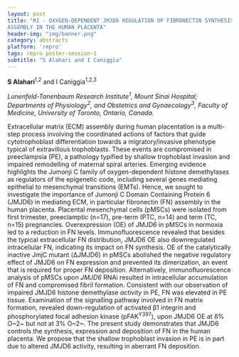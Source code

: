 ```yaml
---
layout: post
title: "R1 - OXYGEN-DEPENDENT JMJD6 REGULATION OF FIBRONECTIN SYNTHESIS AND
ASSEMBLY IN THE HUMAN PLACENTA"
header-img: "img/banner.png"
category: abstracts
platform: 'repro'
tags: repro poster-session-1
subtitle: "S Alahari and I Caniggia"
---
```

__S Alahari__<sup>1,2</sup> and I Caniggia<sup>1,2,3</sup>

_Lunenfeld-Tanenbaum Research Institute<sup>1</sup>, Mount Sinai Hospital;
Departments of Physiology<sup>2</sup>, and Obstetrics and Gynaecology<sup>3</sup>, Faculty
of Medicine, University of Toronto, Ontario, Canada._

Extracellular matrix (ECM) assembly during human placentation is a
multi-step process involving the coordinated actions of factors that
guide cytotrophoblast differentiation towards a migratory/invasive
phenotype typical of extravillous trophoblasts. These events are
compromised in preeclampsia (PE), a pathology typified by shallow
trophoblast invasion and impaired remodelling of maternal spiral
arteries. Emerging evidence highlights the Jumonji C family of
oxygen-dependent histone demethylases as regulators of the epigenetic
code, including several genes mediating epithelial to mesenchymal
transitions (EMTs). Hence, we sought to investigate the importance of
Jumonji C Domain Containing Protein 6 (JMJD6) in mediating ECM, in
particular fibronectin (FN) assembly in the human placenta. Placental
mesenchymal cells (pMSCs) were isolated from first trimester,
preeclamptic (n=17), pre-term (PTC, n=14) and term (TC, n=15)
pregnancies. Overexpression (OE) of JMJD6 in pMSCs in normoxia led to a
reduction in FN levels. Immunofluorescence revealed that besides the
typical extracellular FN distribution, JMJD6 OE also downregulated
intracellular FN, indicating its impact on FN synthesis. OE of the
catalytically inactive JmjC mutant (ΔJMJD6) in pMSCs abolished the
negative regulatory effect of JMJD6 on FN expression and prevented its
dimerization, an event that is required for proper FN deposition.
Alternatively, immunofluorescence analysis of pMSCs upon _JMJD6_ RNAi
resulted in intracellular accumulation of FN and compromised fibril
formation. Consistent with our observation of impaired JMJD6 histone
demethylase _activity_ in PE, FN was elevated in PE tissue. Examination
of the signalling pathway involved in FN matrix formation, revealed
down-regulation of activated β1 integrin and phosphorylated focal
adhesion kinase (pFAK<sup>Y397</sup>), upon JMJD6 OE at 8% O~2~ but not at 3%
O~2~. The present study demonstrates that JMJD6 controls the synthesis,
expression and deposition of FN in the human placenta. We propose that
the shallow trophoblast invasion in PE is in part due to altered JMJD6
activity, resulting in aberrant FN deposition.
